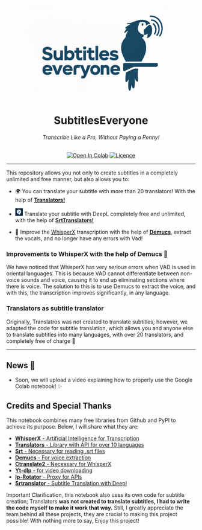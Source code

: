 <div align="center">
<img src="https://github.com/emmanuelinfante/SubtitlesEveryone/blob/main/Official%20Logo.png" /><br>
<h1>SubtitlesEveryone</h1>
<i>Transcribe Like a Pro, Without Paying a Penny!</i><br><br>

[![Open In Colab](https://img.shields.io/badge/Colab-F9AB00?style=for-the-badge&logo=googlecolab&color=525252)](https://colab.research.google.com/github/emmanuelinfante/SubtitlesEveryone/blob/main/SubtitlesEveryone.ipynb)
[![Licence](https://img.shields.io/badge/LICENSE-MIT-green.svg?style=for-the-badge)](https://github.com/emmanuelinfante/SubtitlesEveryone?tab=MIT-1-ov-file#readme)

</div>

---

This repository allows you not only to create subtitles in a completely unlimited and free manner, but also allows you to:

- 🌍 You can translate your subtitle with more than 20 translators! With the help of **[Translators!](https://pypi.org/project/translators)**

- ![](https://github.com/emmanuelinfante/SubtitlesEveryone/blob/main/mini%20deepl.png) Translate your subtitle with DeepL completely free and unlimited, with the help of **[SrtTranslators!](https://pypi.org/project/srtranslator/)**
- 🎷 Improve the [WhisperX](https://github.com/m-bain/whisperX) transcription with the help of **[Demucs](https://github.com/facebookresearch/demucs)**, extract the vocals, and no longer have any errors with Vad!

### Improvements to WhisperX with the help of Demucs 🎷
We have noticed that WhisperX has very serious errors when VAD is used in oriental languages. This is because VAD cannot differentiate between non-voice sounds and voice, causing it to end up eliminating sections where there is voice. The solution to this is to use Demucs to extract the voice, and with this, the transcription improves significantly, in any language.

### Translators as subtitle translator 
Originally, Translatros was not created to translate subtitles; however, we adapted the code for subtitle translation, which allows you and anyone else to translate subtitles into many languages, with over 20 translators, and completely free of charge 🥳

---
## News 🚨
- Soon, we will upload a video explaining how to properly use the Google Colab notebook! ✨

## **Credits and Special Thanks**
This notebook combines many free libraries from Github and PyPI to achieve its purpose. Below, I will share what they are:

- [**WhisperX** - Artificial Intelligence for Transcription](https://github.com/m-bain/whisperX)
- [**Translators** - Library with API for over 10 languages](https://pypi.org/project/translators/)
- [**Srt** - Necessary for reading .srt files](https://pypi.org/project/srt/)
- [**Demucs** - For voice extraction](https://pypi.org/project/demucs/)
- [**Ctranslate2** - Necessary for WhisperX](https://pypi.org/project/ctranslate2/)
- [**Yt-dlp** - for video downloading](https://pypi.org/project/yt-dlp/)
- [**Ip-Rotator** - Proxy for APIs](https://pypi.org/project/ip-rotator/)
- [**Srtranslator** - Subtitle Translation with Deepl](https://pypi.org/project/srtranslator/)

Important Clarification, this notebook also uses its own code for subtitle creation; Translators **was not created to translate subtitles, I had to write the code myself to make it work that way.** Still, I greatly appreciate the team behind all these projects, they are crucial to making this project possible! With nothing more to say, Enjoy this project!
